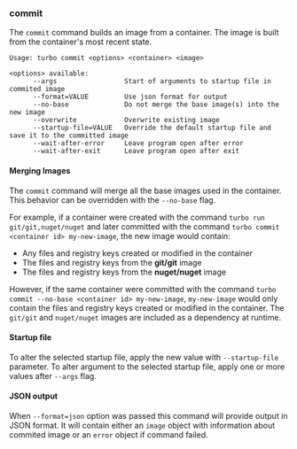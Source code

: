 ### commit

The `commit` command builds an image from a container. The image is built from the container's most recent state. 

```
Usage: turbo commit <options> <container> <image>

<options> available:
      --args                 Start of arguments to startup file in commited image
      --format=VALUE         Use json format for output
      --no-base              Do not merge the base image(s) into the new image
      --overwrite            Overwrite existing image
      --startup-file=VALUE   Override the default startup file and save it to the committed image
      --wait-after-error     Leave program open after error
      --wait-after-exit      Leave program open after exit
```

#### Merging Images

The `commit` command will merge all the base images used in the container. This behavior can be overridden with the `--no-base` flag. 

For example, if a container were created with the command `turbo run git/git,nuget/nuget` and later committed with the command `turbo commit <container id> my-new-image`, the new image would contain: 

- Any files and registry keys created or modified in the container
- The files and registry keys from the **git/git** image
- The files and registry keys from the **nuget/nuget** image

However, if the same container were committed with the command `turbo commit --no-base <container id> my-new-image`, `my-new-image` would only contain the files and registry keys created or modified in the container. The `git/git` and `nuget/nuget` images are included as a dependency at runtime.

#### Startup file

To alter the selected startup file, apply the new value with `--startup-file` parameter. To alter argument to the selected startup file, apply one or more values after `--args` flag.

#### JSON output

When `--format=json` option was passed this command will provide output in JSON format. It will contain either an `image` object with information about commited image or an `error` object if command failed.